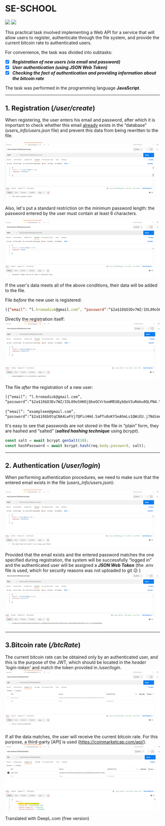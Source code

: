 # SE-SCHOOL

![](https://img.shields.io/badge/Node.js-43853D?style=for-the-badge&logo=node.js&logoColor=white) 
![](https://img.shields.io/badge/Express.js-404D59?style=for-the-badge)


This practical task involved implementing a Web API for a service that will allow users to register, authenticate through the file system, and provide the current bitcoin rate to authenticated users.

For convenience, the task was divided into subtasks:
- [X] ***Registration of new users (via email and password)***
- [X] ***User authentication (using JSON Web Token)***
- [X] ***Checking the fact of authentication and providing information about the bitcoin rate***
  
The task was performed in the programming language **JavaScript**.
  _____
## 1. Registration (*/user/create*)

When registering, the user enters his email and password, after which it is important to check whether this email <ins>already</ins> exists in the “database” (*users_info/users.json* file) and prevent this data from being rewritten to the file.

![](https://github.com/l-hromadiuk/SE-SCHOOL/blob/main/screenshots%20for%20readme/emailex.png)

Also, let's put a standard restriction on the minimum password length: the password entered by the user must contain at least 6 characters.

![](https://github.com/l-hromadiuk/SE-SCHOOL/blob/main/screenshots%20for%20readme/password6.png)

If the user's data meets all of the above conditions, their data will be added to the file.

File *before* the new user is registered:
```javascript
[{“email”: “l.hromadiuk@gmail.com”, “password”:“$2a$10$O3Dv7WZ/IOL09o5HHOjQkeOCVrkomMEU8ybQeV3uRmku0QLPN4.Yi”}]
```
Directly the registration itself:
![](https://github.com/l-hromadiuk/SE-SCHOOL/blob/main/screenshots%20for%20readme/success.png)

The file *after* the registration of a new user:
```javascript.
[{“email”: “l.hromadiuk@gmail.com”, “password”:“$2a$10$O3Dv7WZ/IOL09o5HHOjQkeOCVrkomMEU8ybQeV3uRmku0QLPN4.Yi”},

{“email”: “exampleee@gmail.com”, “password”:“$2a$10$bOtqCNA4LwFVj7QPicHHd.5aPTu8oKY5eAhmLs1QWiEU.j7Ndimd.”}]
```
It's easy to see that passwords are not stored in the file in “plain” form, they are hashed and “salted” (***salted hashing technique*** using *bcrypt*).

```javascript
const salt = await bcrypt.genSalt(10);  
const hashPassword = await bcrypt.hash(req.body.password, salt);
```
____
## 2. Authentication (*/user/login*)
When performing authentication procedures, we need to make sure that the entered email exists in the file (*users_info/users.json*):

![](https://github.com/l-hromadiuk/SE-SCHOOL/blob/main/screenshots%20for%20readme/error%20email.png)

Provided that the email exists and the entered password matches the one specified during registration, the system will be successfully “logged in” and the authenticated user will be assigned a ***JSON Web Token*** (the .env file is used, which for security reasons was not uploaded to git :wink: )
![](https://github.com/l-hromadiuk/SE-SCHOOL/blob/main/screenshots%20for%20readme/token.png) 

_______
## 3.Bitcoin rate (*/btcRate*)
The current bitcoin rate can be obtained only by an authenticated user, and this is the purpose of the JWT, which should be located in the *header 'login-token'* and match the token provided in */user/login*.
![](https://github.com/l-hromadiuk/SE-SCHOOL/blob/main/screenshots%20for%20readme/without%20token.png)

If all the data matches, the user will receive the current bitcoin rate. For this purpose, a third-party [API] is used (https://coinmarketcap.com/api/).
![](https://github.com/l-hromadiuk/SE-SCHOOL/blob/main/screenshots%20for%20readme/btc.png) 

Translated with DeepL.com (free version)
